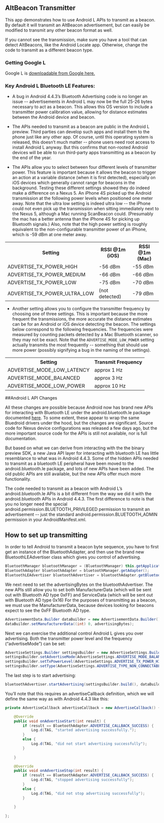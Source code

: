 ## AltBeacon Transmitter

This app demonstrates how to use Android L APIs to transmit as a beacon.  By default it will transmit an AltBeacon advertisement, but can easily be modified to transmit any other
beacon format as well.

If you cannot see the transmission, make sure you have a tool that can detect AltBeacons, like the Android Locate app.  Otherwise, change the code to transmit as a different beacon type.


### Getting Google L

Google L is [downloadable from Google here.](https://developer.android.com/preview/setup-sdk.html)

### Key Android L Bluetooth LE Features:

* A bug in Android 4.4.3’s Bluetooth Advertising code is no longer an issue -- advertisements in Android L may now be the full 25-26 bytes necessary to act as a beacon.  This allows this OS version to include a transmitter power calibration value, allowing for distance estimates between the Android device and beacon.

* The APIs needed to transmit as a beacon are public in the Android L preview.  Third parties can develop such apps and install them to the phone just like any other app.  Of course, until this operating system is released, this doesn’t much matter -- phone users need root access to install Android L anyway.  But this confirms that non-rooted Android devices will be able to run third-party apps transmitting as a beacon by the end of the year.

* The APIs allow you to select between four different levels of transmitter power.   This feature is important because it allows the beacon to trigger an action at a variable distance (when it is first detected), especially on iOS devices which generally cannot range for beacons in the background.  Testing these different settings showed they do indeed make a difference on a Nexus 5.  An iPhone 4S picked up the Android transmission at the following power levels when positioned one meter away.  Note that the ultra low setting is indeed ultra low -- the iPhone could not even pick up the transmission when sitting immediately next to the Nexus 5, although a Mac running ScanBeacon could.  (Presumably the mac has a better antenna than the iPhone 4S for picking up Bluetooth signals.)  Also, note that the high power setting is roughly equivalent to the non-configurable transmitter power of an iPhone, which is -59 dBm at one meter away.

<table class="rsum">
<tr><th>Setting</th><th>RSSI @1m (iOS)</th><th>RSSI @1m (Mac)</th></tr>
<tr><td>ADVERTISE_TX_POWER_HIGH
</td><td>-56 dBm
</td><td>-55 dBm
</td></tr>
<tr><td>ADVERTISE_TX_POWER_MEDIUM
</td><td>-66 dBm
</td><td>-66 dBm
</td></tr>
<tr><td>ADVERTISE_TX_POWER_LOW
</td><td>-75 dBm
</td><td>-70 dBm
</td></tr>
<tr><td>ADVERTISE_TX_POWER_ULTRA_LOW
</td><td>(not detected)
</td><td>-79 dBm
</td></tr>
</table>

* Another setting allows you to configure the transmitter frequency by choosing one of three settings.  This is important because the more frequent the transmissions, the more accurate the distance estimates can be for an Android or iOS device detecting the beacon.  The settings below correspond to the following frequencies.  The frequencies were measured by counting packets detected by a Mac Bluetooth scanner, so they may not be exact.  Note that the `ADVERTISE_MODE_LOW_POWER` setting actually transmits the most frequently -- something that should use more power (possibly signifying a bug in the naming of the settings).

<table class="rsum">
<tr><th>Setting
</th><th>Transmit Frequency
</th></tr><tr><td>ADVERTISE_MODE_LOW_LATENCY
</td><td>approx 1 Hz
</td></tr><tr><td>ADVERTISE_MODE_BALANCED
</td><td>approx 3 Hz
</td></tr><tr><td>ADVERTISE_MODE_LOW_POWER
</td><td>approx 10 Hz
</td></tr></table>

##Android L API Changes

All these changes are possible because Android now has brand new APIs for  interacting with Bluetooth LE under the android.bluetooth.le package documented [here](https://developer.android.com/preview/api-overview.html).
To some extent, these appear to wrap the same Bluedroid drivers under the hood, but the changes are significant.  Source code for Nexus device configurations was released a few days ago, but the more important source code for the APIs is still not available, nor is full documentation.   

But based on what we can derive from interacting with the the binary preview SDK, a new Java API layer for interacting with bluetooth LE has little resemblance to what was in Android 4.4.3.  Some of the hidden APIs needed to transmit as a bluetooth LE peripheral have been moved to the android.bluetooth.le package, and lots of new APIs have been added.  The old public APIs are still available, but the new APIs offer much more functionality.

The code needed to transmit as a beacon with Android L’s android.bluetooth.le APIs is a bit different from the way we did it with the android.bluetooth APIs in Android 4.4.3.   The first difference to note is that you no longer need the special android.permission.BLUETOOTH_PRIVILEGED permission to transmit an advertisement -- just  the standard android.permission.BLUETOOTH_ADMIN permission in your AndroidManifest.xml.

## How to set up transmitting 

In order to tell Android to transmit a beacon byte sequence, you have to first get an instance of the BluetoothAdapter, and then use the brand new BluetoothLEAdvertiser class which gives you control of advertising.

```java
BluetoothManager bluetoothManager = (BluetoothManager) this.getApplicationContext().getSystemService(Context.BLUETOOTH_SERVICE);
BluetoothAdapter bluetoothAdapter = bluetoothManager.getAdapter();		
BluetoothLEAdvertiser bluetoothAdvertiser = bluetoothAdapter.getBluetoothLeAdvertiser()
```

We next need to set the advertisingBytes on the bluetoothAdvertiser.  The new APIs still allow you to set both ManufacturerData (which will be sent out with Bluetooth AD type 0xFF) and ServiceData (which will be sent out with Bluetooth AD type 0x16)  For the purposes of transmitting as a beacon, we must use the ManufacturerData, because devices looking for beacons expect to see the 0xFF Bluetooth AD type.

```java
AdvertisementData.Builder dataBuilder = new AdvertisementData.Builder();
dataBuilder.setManufacturerData((int) 0, advertisingBytes);
```
Next we can exercise the additional control Android L gives you over advertising.  Both the transmitter power level and the frequency (“advertiseMode”) can be set:

```java
AdvertiseSettings.Builder settingsBuilder = new AdvertiseSettings.Builder();
settingsBuilder.setAdvertiseMode(AdvertiseSettings.ADVERTISE_MODE_BALANCED);			
settingsBuilder.setTxPowerLevel(AdvertiseSettings.ADVERTISE_TX_POWER_HIGH); 		
settingsBuilder.setType(AdvertiseSettings.ADVERTISE_TYPE_NON_CONNECTABLE);
```

The last step is to start advertising:

```java
bluetoothAdvertiser.startAdvertising(settingsBuilder.build(), dataBuilder.build(), advertiseCallback);
```

You’ll note that this requires an advertiseCallback definition, which we will define the same way as with Android 4.4.3 like this:

```java
private AdvertiseCallback advertiseCallback = new AdvertiseCallback() {

	@Override
	public void onAdvertiseStart(int result) {
		if (result == BluetoothAdapter.ADVERTISE_CALLBACK_SUCCESS) {
			Log.d(TAG, "started advertising successfully.");					
		}
		else {
			Log.d(TAG, "did not start advertising successfully");
		}
		
	}

	@Override
	public void onAdvertiseStop(int result) {
		if (result == BluetoothAdapter.ADVERTISE_CALLBACK_SUCCESS) {
			Log.d(TAG, "stopped advertising successfully");
		}
		else {
			Log.d(TAG, "did not stop advertising successfully");
		}
		
	}
    
};
```